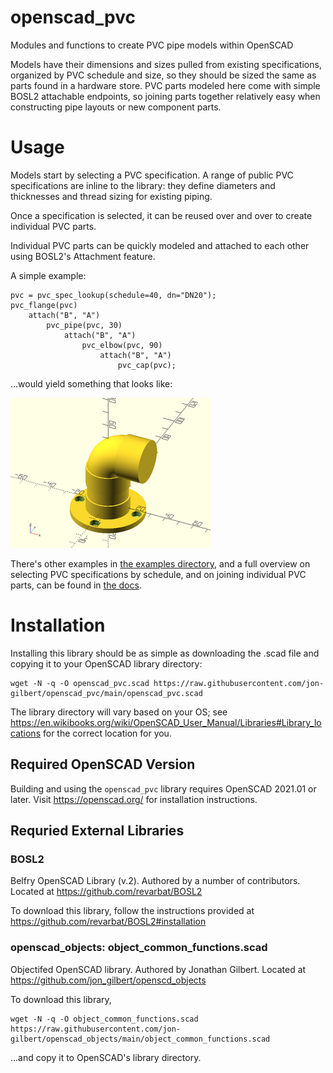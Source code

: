 # openscad_pvc
Modules and functions to create PVC pipe models within OpenSCAD

Models have their dimensions and sizes pulled from existing specifications, organized by PVC schedule and size, so they should be sized the same as parts found in a hardware store. PVC parts modeled here come with simple BOSL2 attachable endpoints, so joining parts together relatively easy when constructing pipe layouts or new component parts.

# Usage

Models start by selecting a PVC specification. A range of public PVC specifications are inline to the library: they define diameters and thicknesses and thread sizing for existing piping. 

Once a specification is selected, it can be reused over and over to create individual PVC parts. 

Individual PVC parts can be quickly modeled and attached to each other using BOSL2's Attachment feature. 

A simple example:

```
pvc = pvc_spec_lookup(schedule=40, dn="DN20");
pvc_flange(pvc)
    attach("B", "A")
        pvc_pipe(pvc, 30)
            attach("B", "A")
                pvc_elbow(pvc, 90)
                    attach("B", "A")
                        pvc_cap(pvc);
```
...would yield something that looks like:

![](docs/images/openscad_pvc/section-pvc-component-part-modules_fig1.png)

There's other examples in [the examples directory](examples/), and a full overview on selecting PVC specifications by schedule, and on joining individual PVC parts, can be found in [the docs](docs/openscad_pvc.scad.md).

# Installation

Installing this library should be as simple as downloading the .scad file and copying it to your OpenSCAD library directory:
```
wget -N -q -O openscad_pvc.scad https://raw.githubusercontent.com/jon-gilbert/openscad_pvc/main/openscad_pvc.scad
```
The library directory will vary based on your OS; see https://en.wikibooks.org/wiki/OpenSCAD_User_Manual/Libraries#Library_locations for the correct location for you.

## Required OpenSCAD Version
Building and using the `openscad_pvc` library requires OpenSCAD 2021.01 or later. Visit https://openscad.org/ for installation instructions.

## Requried External Libraries

### BOSL2
Belfry OpenSCAD Library (v.2). Authored by a number of contributors. Located at https://github.com/revarbat/BOSL2

To download this library, follow the instructions provided at https://github.com/revarbat/BOSL2#installation

### openscad_objects: object_common_functions.scad
Objectifed OpenSCAD library. Authored by Jonathan Gilbert. Located at https://github.com/jon_gilbert/openscd_objects 

To download this library, 
```
wget -N -q -O object_common_functions.scad https://raw.githubusercontent.com/jon-gilbert/openscad_objects/main/object_common_functions.scad
```
...and copy it to OpenSCAD's library directory.



